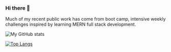 ### Hi there 👋

Much of my recent public work has come from boot camp, intensive weekly challenges inspired by learning MERN full stack development.

<!--
**miacias/miacias** is a ✨ _special_ ✨ repository because its `README.md` (this file) appears on your GitHub profile.

Here are some ideas to get you started:

- 🔭 I’m currently working on ...
- 🌱 I’m currently learning ...
- 👯 I’m looking to collaborate on ...
- 🤔 I’m looking for help with ...
- 💬 Ask me about ...
- 📫 How to reach me: ...
- 😄 Pronouns: ...
- ⚡ Fun fact: ...
-->


<!-- icons -->
![My GitHub stats](https://github-readme-stats.vercel.app/api?username=miacias&show_icons=true&theme=transparent)

<!-- top languages -->
<!-- [![Top Langs](https://github-readme-stats.vercel.app/api/top-langs/?username=miacias)](https://github.com/miacias/github-readme-stats) -->

<!-- [![Top Langs](https://github-readme-stats.vercel.app/api/top-langs/?username=miacias&langs_count=8)](https://github.com/miacias/github-readme-stats) -->

[![Top Langs](https://github-readme-stats.vercel.app/api/top-langs/?username=miacias&langs_count=8)](https://github.com/miacias/github-readme-stats)
